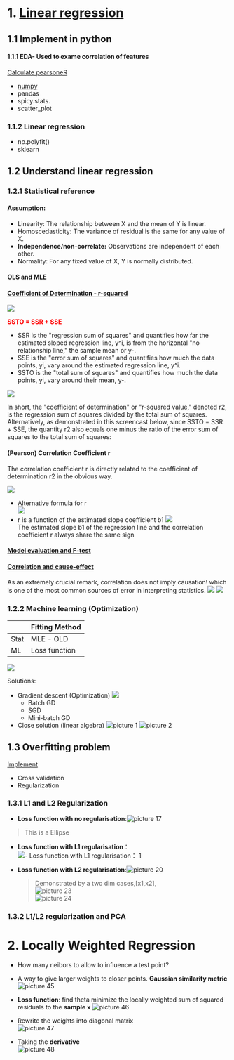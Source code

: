 # 1. [Linear regression]()

## 1.1 Implement in python

#### 1.1.1 **EDA**- Used to exame correlation of features 
[Calculate pearsoneR](https://realpython.com/numpy-scipy-pandas-correlation-python/#correlation)

- [numpy](https://numpy.org/doc/stable/reference/routines.statistics.html)
- pandas
- spicy.stats.
- scatter_plot

### 1.1.2 Linear regression

- np.polyfit()
- sklearn

## 1.2 Understand linear regression
### 1.2.1 Statistical reference 

#### Assumption:
- Linearity: The relationship between X and the mean of Y is linear.
- Homoscedasticity: The variance of residual is the same for any value of X.
- **Independence/non-correlate:**    Observations are independent of each other.
- Normality: For any fixed value of X, Y is normally distributed.
#### OLS and MLE
#### [Coefficient of Determination - r-squared](https://online.stat.psu.edu/stat462/node/95/)
![](.Linear_model_images/6aa669f1.png)  

<font color='red'>**SSTO = SSR + SSE**</font>
- SSR is the "regression sum of squares" and quantifies how far the estimated sloped regression line, y^i, is from the horizontal "no relationship line," the sample mean or y-.
- SSE is the "error sum of squares" and quantifies how much the data points, yi, vary around the estimated regression line, y^i.
- SSTO is the "total sum of squares" and quantifies how much the data points, yi, vary around their mean, y-.

![](.Linear_model_images/feaf9718.png)  

In short, the "coefficient of determination" or "r-squared value," denoted r2, is the regression sum of squares divided by the total sum of squares. Alternatively, as demonstrated in this screencast below, since SSTO = SSR + SSE, 
the quantity r2 also equals one minus the ratio of the error sum of squares to the total sum of squares: 
####  (Pearson) Correlation Coefficient r
The correlation coefficient r is directly related to the coefficient of determination r2 in the obvious way.  
 
![](.Linear_model_images/f40951f4.png)

- Alternative formula for r  
![](.Linear_model_images/aa7b75c1.png)  
- r is a function of the estimated slope coefficient b1
![](.Linear_model_images/9e5e8bc4.png)  
The estimated slope b1 of the regression line and the correlation coefficient r always share the same sign
#### [Model evaluation and F-test](https://online.stat.psu.edu/stat462/node/107/)
#### [Correlation and cause-effect](http://www.mit.edu/~6.s085/notes/lecture3.pdf)
As an extremely crucial remark, correlation does not imply causation!  which is one of the most common sources of error in interpreting
statistics.
![](.Linear_model_images/edc88422.png)
![](.Linear_model_images/ff2bee0b.png)
### 1.2.2  Machine learning  (Optimization)    
  
|   |Fitting Method   |  
|---|---|
|  Stat| MLE - OLD |  
|  ML |  Loss function|  

 
![](.Neural_net_work_images/175201d6.png)

Solutions:
- Gradient descent (Optimization)
  ![](.Neural_net_work_images/270f5bf5.png)
   - Batch GD
   - SGD
   - Mini-batch GD
- Close solution (linear algebra)
  ![picture 1](../../../images/a4576f84b140f840baa39243f911e2616379bf76f21fb9d4fe88ed9e3ae5dd18.jpg)  ![picture 2](../../../images/960da22eee12f7570431c03f2812e3aae3ac637fb72d4518ba7399a1baa40368.png) 

## 1.3 Overfitting problem
[Implement](https://harvard-iacs.github.io/2018-CS109A/labs/lab-5/student/)

- Cross validation
- Regularization



### 1.3.1 L1 and L2 Regularization


- **Loss function with no regularisation**:![picture 17](../../../images/afefca53eb921199eee58dfed0a8299da8efc8c8d7b0c2c682e507592ce2da7f.png)  

>This is a Ellipse
- **Loss function with L1 regularisation**：![- **Loss function with L1 regularisation**： 1](../../../images/02dee06293906c0f5d119654db23ea7420a560a7d52bbe8169cd303a5fee96a8.png)  
- **Loss function with L2 regularisation**:![picture 20](../../../images/e5c352dffa40016bd37d64ec88a1a9dfff58cd8cdbf8992563f686644fcbe4da.png)  
   
   >Demonstrated by a two dim cases,[x1,x2],  
   ![picture 23](../../../images/fe760d8787fa3530799a10a9274d9ac31c708199302f3f7ceb2cb771beb218cf.png)  
   ![picture 24](../../../images/e70e24de974a697bd03f2d53371e41417f2404e06f02f4d2d3009255c5078042.png)  


### 1.3.2 L1/L2 regularization and PCA


# 2. Locally Weighted Regression


- How many neibors to allow to influence a test point?
- A way to give larger weights to closer points. **Gaussian similarity metric**
![picture 45](../../../images/9fd0bd980ad064ebe0feb8c25f3c21bbc6d63b806c506094f5fb981d15ddc1d9.png)  

- **Loss function**: find theta minimize the locally weighted sum of squared residuals to the **sample x**
![picture 46](../../../images/7243886e758ac1ff8fb8ebc2414cf40c367f9a2046196ca70bdcc3bf80026549.png)  

- Rewrite the weights into diagonal matrix   
  ![picture 47](../../../images/3ab4f72e779b756c0942b8a8958d0826334d29177f70cbd7942799bfc8775c8d.png)  

- Taking the **derivative**   
  ![picture 48](../../../images/1832ca40ecaec2122f8670316a495ece53704f21a6123aa7c2aafc6c0a351a39.png)  



